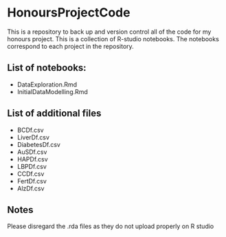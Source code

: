 # HonoursProjectCode

This is a repository to back up and version control all of the code for my honours project.
This is a collection of  R-studio notebooks. The notebooks correspond to each project in the repository.

## List of notebooks:
-  DataExploration.Rmd
- InitialDataModelling.Rmd

## List of additional files
 - BCDf.csv
 - LiverDf.csv
 - DiabetesDf.csv
 - AuSDf.csv
 - HAPDf.csv
 - LBPDf.csv
 - CCDf.csv
 - FertDf.csv
 - AlzDf.csv
 
## Notes
Please disregard the .rda files as they do not upload properly on R studio
